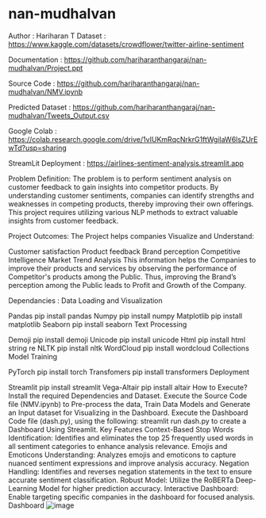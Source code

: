 # nan-mudhalvan

Author : Hariharan T
Dataset : https://www.kaggle.com/datasets/crowdflower/twitter-airline-sentiment

Documentation : https://github.com/hariharanthangaraj/nan-mudhalvan/Project.ppt

Source Code : https://github.com/hariharanthangaraj/nan-mudhalvan/NMV.ipynb

Predicted Dataset : https://github.com/hariharanthangaraj/nan-mudhalvan/Tweets_Output.csv

Google Colab : https://colab.research.google.com/drive/1vIUKmRqcNrkrG1ftWgilaW6lsZUrEwTd?usp=sharing

StreamLit Deployment : https://airlines-sentiment-analysis.streamlit.app

Problem Definition:
The problem is to perform sentiment analysis on customer feedback to gain insights into competitor products. By understanding customer sentiments, companies can identify strengths and weaknesses in competing products, thereby improving their own offerings. This project requires utilizing various NLP methods to extract valuable insights from customer feedback.

Project Outcomes:
The Project helps companies Visualize and Understand:

Customer satisfaction
Product feedback
Brand perception
Competitive Intelligence
Market Trend Analysis
This information helps the Companies to improve their products and services by observing the performance of Competitor's products among the Public. Thus, improving the Brand’s perception among the Public leads to Profit and Growth of the Company.

Dependancies :
Data Loading and Visualization

Pandas pip install pandas
Numpy pip install numpy
Matplotlib pip install matplotlib
Seaborn pip install seaborn
Text Processing

Demoji pip install demoji
Unicode pip install unicode
Html pip install html
string
re
NLTK pip install nltk
WordCloud pip install wordcloud
Collections
Model Training

PyTorch pip install torch
Transfomers pip install transformers
Deployment

Streamlit pip install streamlit
Vega-Altair pip install altair
How to Execute?
Install the required Dependencies and Dataset.
Execute the Source Code file (NMV.ipynb) to Pre-process the data, Train Data Models and Generate an Input dataset for Visualizing in the Dashboard.
Execute the Dashboard Code file (dash.py), using the following: streamlit run dash.py to create a Dashboard Using Streamlit.
Key Features
Context-Based Stop Words Identification: Identifies and eliminates the top 25 frequently used words in all sentiment categories to enhance analysis relevance.
Emojis and Emoticons Understanding: Analyzes emojis and emoticons to capture nuanced sentiment expressions and improve analysis accuracy.
Negation Handling: Identifies and reverses negation statements in the text to ensure accurate sentiment classification.
Robust Model: Utilize the RoBERTa Deep-Learning Model for higher prediction accuracy.
Interactive Dashboard: Enable targeting specific companies in the dashboard for focused analysis.
Dashboard
![image](https://github.com/hariharanthangaraj/nan-mudhalvan/assets/117925958/77f23c07-1afa-4949-bab9-690c46a83cb8)
